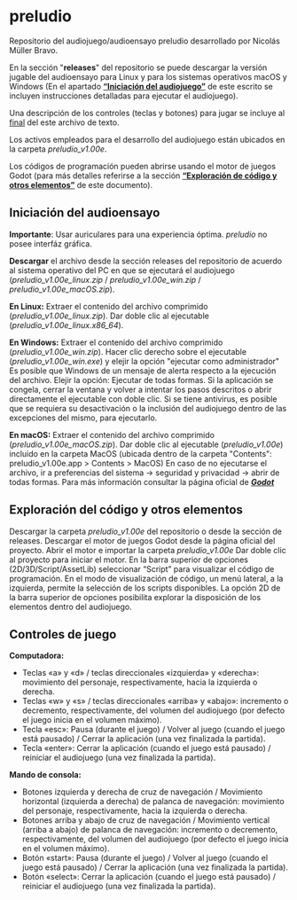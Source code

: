 # preludio

Repositorio del audiojuego/audioensayo preludio desarrollado por Nicolás Müller Bravo.

En la sección "**releases**" del repositorio se puede descargar la versión jugable del audioensayo para Linux y para los sistemas operativos macOS y Windows (En el apartado [**“Iniciación del audiojuego”**](#Iniciación-del-audioensayo) de este escrito se incluyen instrucciones detalladas para ejecutar el audiojuego).

Una descripción de los controles (teclas y botones) para jugar se incluye al [final](#Controles-de-juego) del este archivo de texto. 

Los activos empleados para el desarrollo del audiojuego están ubicados en la carpeta _preludio_v1.00e_.

Los códigos de programación pueden abrirse usando el motor de juegos Godot (para más detalles referirse a la sección [**“Exploración de código y otros elementos”**](#Exploración-de-código-y-otros-elementos) de este documento).


## Iniciación del audioensayo

**Importante**: Usar auriculares para una experiencia óptima. _preludio_ no posee interfáz gráfica.

**Descargar** el archivo desde la sección releases del repositorio de acuerdo al sistema operativo del PC en que se ejecutará el audiojuego (_preludio\_v1.00e\_linux.zip_ / _preludio\_v1.00e\_win.zip_ / _preludio\_v1.00e\_macOS.zip_).

**En Linux:**
Extraer el contenido del archivo comprimido (_preludio\_v1.00e\_linux.zip_).
Dar doble clic al ejecutable (_preludio\_v1.00e\_linux.x86_64_). 

**En Windows:**
Extraer el contenido del archivo comprimido (_preludio\_v1.00e\_win.zip_).
Hacer clic derecho sobre el ejecutable (_preludio\_v1.00e\_win.exe_) y elejir la opción "ejecutar como administrador"
Es posible que Windows de un mensaje de alerta respecto a la ejecución del archivo. 
Elejir la opción: Ejecutar de todas formas.
Si la aplicación se congela, cerrar la ventana y volver a intentar los pasos descritos o abrir directamente el ejecutable con doble clic.
Si se tiene antivirus, es posible que se requiera su desactivación o la inclusión del audiojuego dentro de las excepciones del mismo, para ejecutarlo.

**En macOS:**
Extraer el contenido del archivo comprimido (_preludio\_v1.00e\_macOS.zip_).
Dar doble clic al ejecutable (_preludio\_v1.00e_) incluido en la carpeta MacOS (ubicada dentro de la carpeta "Contents": preludio_v1.00e.app > Contents > MacOS)
En caso de no ejecutarse el archivo, ir a preferencias del sistema -> seguridad y privacidad -> abrir de todas formas.
Para más información consultar la página oficial de [**_Godot_**](https://docs.godotengine.org/es/4.x/tutorials/export/running_on_macos.html#doc-running-on-macos)


## Exploración del código y otros elementos

Descargar la carpeta _preludio\_v1.00e_ del repositorio o desde la sección de releases.
Descargar el motor de juegos Godot desde la página oficial del proyecto.
Abrir el motor e importar la carpeta _preludio\_v1.00e_
Dar doble clic al proyecto para iniciar el motor.
En la barra superior de opciones (2D/3D/Script/AssetLib) seleccionar “Script” para visualizar el código de programación.
En el modo de visualización de código, un menú lateral, a la izquierda, permite la selección de los scripts disponibles.
La opción 2D de la barra superior de opciones posibilita explorar la disposición de los elementos dentro del audiojuego.


## Controles de juego

**Computadora:**
* Teclas «a» y «d» / teclas direccionales «izquierda» y «derecha»: movimiento del personaje, respectivamente, hacia la izquierda o derecha.
* Teclas «w» y «s» / teclas direccionales «arriba» y «abajo»: incremento o decremento, respectivamente, del volumen del audiojuego (por defecto el juego inicia en el volumen máximo).
* Tecla «esc»: Pausa (durante el juego) / Volver al juego (cuando el juego está pausado) / Cerrar la aplicación (una vez finalizada la partida).
* Tecla «enter»: Cerrar la aplicación (cuando el juego está pausado) / reiniciar el audiojuego (una vez finalizada la partida).
        
**Mando de consola:**
* Botones izquierda y derecha de cruz de navegación / Movimiento horizontal (izquierda a derecha) de palanca de navegación: movimiento del personaje, respectivamente, hacia la izquierda o derecha.
* Botones arriba y abajo de cruz de navegación / Movimiento vertical (arriba a abajo) de palanca de navegación: incremento o decremento, respectivamente, del volumen del audiojuego (por defecto el juego inicia en el volumen máximo).
* Botón «start»: Pausa (durante el juego) / Volver al juego (cuando el juego está pausado) / Cerrar la aplicación (una vez finalizada la partida).
* Botón «select»: Cerrar la aplicación (cuando el juego está pausado) / reiniciar el audiojuego (una vez finalizada la partida).
